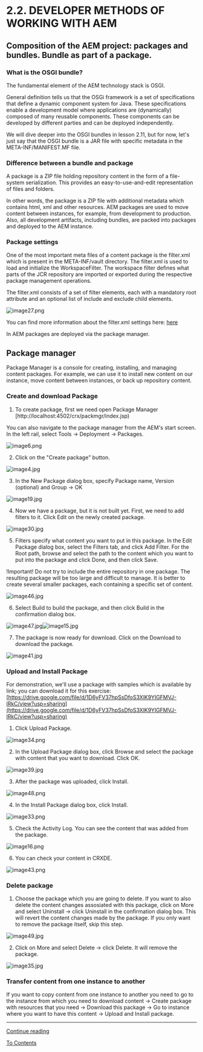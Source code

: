 # 2.2. DEVELOPER METHODS OF WORKING WITH AEM

## Composition of the AEM project: packages and bundles. Bundle as part of a package.

### What is the OSGI bundle?

The fundamental element of the AEM technology stack is OSGI.

General definition tells us that the OSGi framework is a set of specifications that define a dynamic component system for Java. These specifications enable a development model where applications are (dynamically) composed of many reusable components. These components can be developed by different parties and can be deployed independently.

We will dive deeper into the OSGI bundles in lesson 2.11, but for now, let's just say that the OSGI bundle is a JAR file with specific metadata in the META-INF/MANIFEST.MF file.

### Difference between a bundle and package

A package is a ZIP file holding repository content in the form of a file-system serialization. This provides an easy-to-use-and-edit representation of files and folders.

In other words, the package is a ZIP file with additional metadata which contains html, xml and other resources. AEM packages are used to move content between instances, for example, from development to production. Also, all development artifacts, including bundles, are packed into packages and deployed to the AEM instance.

### Package settings

One of the most important meta files of a content package is the filter.xml which is present in the META-INF/vault directory. The filter.xml is used to load and initialize the WorkspaceFilter. The workspace filter defines what parts of the JCR repository are imported or exported during the respective package management operations.

The filter.xml consists of a set of filter elements, each with a mandatory root attribute and an optional list of include and exclude child elements.

![image27.png](img%2Fimage27.png)

You can find more information about the filter.xml settings here: [here](https://helpx.adobe.com/experience-manager/6-5/sites/developing/using/package-manager.html)

In AEM packages are deployed via the package manager.

## Package manager

Package Manager is a console for creating, installing, and managing content packages. 
For example, we can use it to install new content on our instance, move content between instances, or back up repository content.

### Create and download Package

1. To create package, first we need open Package Manager [http://localhost:4502/crx/packmgr/index.jsp)

You can also navigate to the package manager from the AEM's start screen. In the left rail, select Tools → Deployment → Packages.

![image6.png](img%2Fimage6.png)

2. Click on the "Create package" button.

![image4.jpg](img%2Fimage4.jpg)

3. In the New Package dialog box, specify Package name, Version (optional) and Group → OK

![image19.jpg](img%2Fimage19.jpg)

4. Now we have a package, but it is not built yet. First, we need to add filters to it. Click Edit on the newly created package.

![image30.jpg](img%2Fimage30.jpg)

5. Filters specify what content you want to put in this package. In the Edit Package dialog box, select the Filters tab, and click Add Filter. For the Root path, browse and select the path to the content which you want to put into the package and click Done, and then click Save. 

!Important! Do not try to include the entire repository in one package. The resulting package will be too large and difficult to manage. It is better to create several smaller packages, each containing a specific set of content.

![image46.jpg](img%2Fimage46.jpg)

6. Select Build to build the package, and then click Build in the confirmation dialog box.

![image47.jpg](img%2Fimage47.jpg)![image15.jpg](img%2Fimage15.jpg)

7. The package is now ready for download. Click on the Download to download the package.

![image41.jpg](img%2Fimage41.jpg)

### Upload and Install Package

For demonstration, we'll use a package with samples which is available by link; you can download it for this exercise: [https://drive.google.com/file/d/1D6yFV37hpSsDfoS3XlK9YIGFMVJ-lRkC/view?usp=sharing](https://drive.google.com/file/d/1D6yFV37hpSsDfoS3XlK9YIGFMVJ-lRkC/view?usp=sharing)

1. Click Upload Package.

![image34.png](img%2Fimage34.png)

2. In the Upload Package dialog box, click Browse and select the package with content that you want to download. Click OK.

![image39.jpg](img%2Fimage39.jpg)

3. After the package was uploaded, click Install.

![image48.png](img%2Fimage48.png)

4. In the Install Package dialog box, click Install.

![image33.png](img%2Fimage33.png)

5. Check the Activity Log. You can see the content that was added from the package.

![image16.png](img%2Fimage16.png)

6. You can check your content in CRXDE.

![image43.png](img%2Fimage43.png)

### Delete package

1. Choose the package which you are going to delete. If you want to also delete the content changes assosiated with this package, click on More and select Uninstall → click Uninstall in the confirmation dialog box. This will revert the content changes made by the package. If you only want to remove the package itself, skip this step.

![image49.jpg](img%2Fimage49.jpg)

2. Click on More and select Delete → click Delete. It will remove the package.

![image35.jpg](img%2Fimage35.jpg)

### Transfer content from one instance to another

If you want to copy content from one instance to another you need to go to the instance from which you need to download content → Create package with resources that you need → Download this package → Go to instance where you want to have this content → Upload and Install package.

---

[Continue reading](part2.md)

[To Contents](../../README.md)

